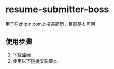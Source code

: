 # resume-submitter-boss
用于在zhipin.com上投递简历，目前基本可用

## 使用步骤
1. 下载[油猴](https://www.tampermonkey.net/)
2. 使用以下[链接](https://greasyfork.org/zh-CN/scripts/471443-boss%E7%9B%B4%E8%81%98%E8%87%AA%E5%8A%A8%E6%8A%95%E9%80%92%E7%AE%80%E5%8E%86)安装脚本
